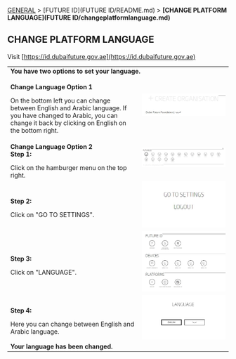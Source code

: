 [GENERAL](/WIKI_README.md) > [FUTURE ID](FUTURE ID/README.md) > **[CHANGE PLATFORM LANGUAGE](FUTURE ID/changeplatformlanguage.md)**

## CHANGE PLATFORM LANGUAGE <br>

Visit [https://id.dubaifuture.gov.ae](https://id.dubaifuture.gov.ae)

<table>
  <thead>
  </thead>
  <tbody>
    <tr>
      <tr><td colspan="3"><b>You have two options to set your language.</b></td>
    </tr>
    <tr>
    <td style="text-align: left"><p><b>Change Language Option 1</b></p>On the bottom left you can change between English and Arabic language. If you have changed to Arabic, you can change it back by clicking on English on the bottom right.</td>
    <td style="text-align: center"><img src="changeplatformlanguage01.JPG" alt="Change Language 1"></td>
    </tr>
    <td style="text-align: left"><p><b>Change Language Option 2<br>Step 1:</b></p>Click on the hamburger menu on the top right.</td>
    <td style="text-align: center"><img src="languagefid00.JPG" alt="Language"></td>
    </tr>
    <tr>
    <td style="text-align: left"><p><b>Step 2:</b></p>Click on "GO TO SETTINGS".</td>
    <td style="text-align: center"><img src="languagefid01.JPG" alt="Language"></td>
    </tr>
    <tr>
    <td style="text-align: left"><p><b>Step 3:</b></p>Click on "LANGUAGE".</td>
    <td style="text-align: center"><img src="languagefid02.JPG" alt="Language"></td>
    </tr>
    <tr>
    <td style="text-align: left"><p><b>Step 4:</b></p>Here you can change between English and Arabic language.</td>
    <td style="text-align: center"><img src="languagefid03.JPG" alt="Language"></td>
    </tr>
    <tr>
      <tr><td colspan="3"><b>Your language has been changed.</b></td>
    </tr>
    </tbody>
</table>

